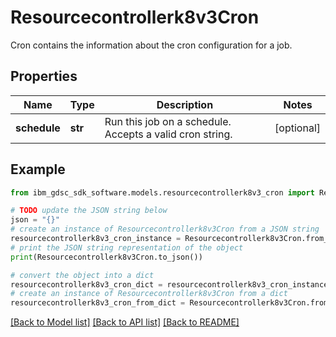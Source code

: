 # Resourcecontrollerk8v3Cron

Cron contains the information about the cron configuration for a job.

## Properties

Name | Type | Description | Notes
------------ | ------------- | ------------- | -------------
**schedule** | **str** | Run this job on a schedule. Accepts a valid cron string. | [optional] 

## Example

```python
from ibm_gdsc_sdk_software.models.resourcecontrollerk8v3_cron import Resourcecontrollerk8v3Cron

# TODO update the JSON string below
json = "{}"
# create an instance of Resourcecontrollerk8v3Cron from a JSON string
resourcecontrollerk8v3_cron_instance = Resourcecontrollerk8v3Cron.from_json(json)
# print the JSON string representation of the object
print(Resourcecontrollerk8v3Cron.to_json())

# convert the object into a dict
resourcecontrollerk8v3_cron_dict = resourcecontrollerk8v3_cron_instance.to_dict()
# create an instance of Resourcecontrollerk8v3Cron from a dict
resourcecontrollerk8v3_cron_from_dict = Resourcecontrollerk8v3Cron.from_dict(resourcecontrollerk8v3_cron_dict)
```
[[Back to Model list]](../README.md#documentation-for-models) [[Back to API list]](../README.md#documentation-for-api-endpoints) [[Back to README]](../README.md)


